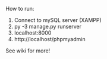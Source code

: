 How to run:
1. Connect to mySQL server (XAMPP)
2. py -3 manage.py runserver 
3. localhost:8000
3. http://localhost/phpmyadmin

See wiki for more!
